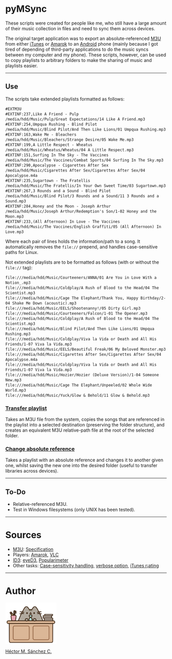 # pyMSync

These scripts were created for people like me, who still have a large amount of their music collection in files and need to sync them across devices.

The original target application was to export an absolute-referenced [M3U](https://en.wikipedia.org/wiki/M3U) from either [iTunes](https://www.apple.com/itunes/) or [Amarok](https://amarok.kde.org/) to an [Android](https://www.android.com/) phone (mainly because I got tired of depending of third-party applications to do the music syncs between my computer and my phone). These scripts, however, can be used to copy playlists to arbitrary folders to make the sharing of music and playlists easier.

<hr>

## Use

The scripts take extended playlists formatted as follows:

```
#EXTM3U
#EXTINF:237,Like A Friend - Pulp
/media/hdd/Music/Pulp/Great Expectations/14 Like A Friend.mp3
#EXTINF:254,Umpqua Rushing - Blind Pilot
/media/hdd/Music/Blind Pilot/And Then Like Lions/01 Umpqua Rushing.mp3
#EXTINF:163,Wake Me - Bleachers
/media/hdd/Music/Bleachers/Strange Desire/05 Wake Me.mp3
#EXTINF:199,A Little Respect - Wheatus
/media/hdd/Music/Wheatus/Wheatus/04 A Little Respect.mp3
#EXTINF:151,Surfing In The Sky - The Vaccines
/media/hdd/Music/The Vaccines/Combat Sports/04 Surfing In The Sky.mp3
#EXTINF:290,Apocalypse - Cigarettes After Sex
/media/hdd/Music/Cigarettes After Sex/Cigarettes After Sex/04 Apocalypse.m4a
#EXTINF:235,Sugartown - The Fratellis
/media/hdd/Music/The Fratellis/In Your Own Sweet Time/03 Sugartown.mp3
#EXTINF:267,3 Rounds and a Sound - Blind Pilot
/media/hdd/Music/Blind Pilot/3 Rounds and a Sound/11 3 Rounds and a Sound.mp3
#EXTINF:284,Honey and the Moon - Joseph Arthur
/media/hdd/Music/Joseph Arthur/Redemption's Son/1-02 Honey and the Moon.mp3
#EXTINF:233,(All Afternoon) In Love - The Vaccines
/media/hdd/Music/The Vaccines/English Graffiti/05 (All Afternoon) In Love.mp3
```
Where each pair of lines holds the information/path to a song. It automatically removes the `file://` prepend, and handles case-sensitive paths for Linux.

Not extended playlists are to be formatted as follows (with or without the `file://` tag):

```
file:///media/hdd/Music/Courteeners/ANNA/01 Are You in Love With a Notion_.mp3
file:///media/hdd/Music/Coldplay/A Rush of Blood to the Head/04 The Scientist.mp3
file:///media/hdd/Music/Cage The Elephant/Thank You, Happy Birthday/2-04 Shake Me Down (acoustic).mp3
file:///media/hdd/Music/EELS/Shootenanny!/05 Dirty Girl.mp3
file:///media/hdd/Music/Courteeners/Falcon/1-01 The Opener.mp3
file:///media/hdd/Music/Coldplay/A Rush of Blood to the Head/04 The Scientist.mp3
file:///media/hdd/Music/Blind Pilot/And Then Like Lions/01 Umpqua Rushing.mp3
file:///media/hdd/Music/Coldplay/Viva la Vida or Death and All His Friends/1-07 Viva la Vida.mp3
file:///media/hdd/Music/EELS/Beautiful Freak/06 My Beloved Monster.mp3
file:///media/hdd/Music/Cigarettes After Sex/Cigarettes After Sex/04 Apocalypse.m4a
file:///media/hdd/Music/Coldplay/Viva la Vida or Death and All His Friends/1-07 Viva la Vida.mp3
file:///media/hdd/Music/Hozier/Hozier (Deluxe Version)/1-04 Someone New.mp3
file:///media/hdd/Music/Cage The Elephant/Unpeeled/02 Whole Wide World.mp3
file:///media/hdd/Music/Yuck/Glow & Behold/11 Glow & Behold.mp3
```



### [Transfer playlist](./copyPlaylist.py)

Takes an M3U file from the system, copies the songs that are referenced in the playlist into a selected destination (preserving the folder structure), and creates an equivalent M3U relative-path file at the root of the selected folder.

### [Change absolute reference](./chgAbsRef.py)

Takes a playlist with an absolute reference and changes it to another given one, whilst saving the new one into the desired folder (useful to transfer libraries across devices).

<hr>

## To-Do

* Relative-referenced M3U.
* Test in Windows filesystems (only UNIX has been tested).

<hr>

# Sources

* [M3U](https://en.wikipedia.org/wiki/M3U): [Specification](https://schworak.com/blog/e39/m3u-play-list-specification/)
* Players: [Amarok](https://userbase.kde.org/Amarok/Manual), [VLC](https://www.videolan.org/doc/)
* [ID3](https://en.wikipedia.org/wiki/ID3): [eyeD3](https://eyed3.readthedocs.io/en/latest/eyed3.id3.html#eyed3.id3.frames.PopularityFrame.rating), [Popularimeter](http://id3.org/id3v2.3.0#sec4.18)
* Other tasks: [Case-sensitivity handling](https://stackoverflow.com/questions/25843269/can-you-force-os-path-isfile-to-use-case-insensitivity-when-checking-a-file-on), [verbose option](https://stackoverflow.com/questions/5980042/how-to-implement-the-verbose-or-v-option-into-a-script), [iTunes r¡ating](https://community.mp3tag.de/t/saving-itunes-rating-and-counter/3803/5)

<hr>

# Author

<img src="./media/pusheen.jpg" height="130px" align="middle"><br>

[Héctor M. Sánchez C.](https://chipdelmal.github.io/)
